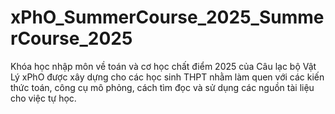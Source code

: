 # xPhO_SummerCourse_2025_SummerCourse_2025
Khóa học nhập môn về toán và cơ học chất điểm 2025 của Câu lạc bộ Vật Lý xPhO được xây dựng cho các học sinh THPT nhằm làm quen với các kiến thức toán, công cụ mô phỏng, cách tìm đọc và sử dụng các nguồn tài liệu cho việc tự học.
